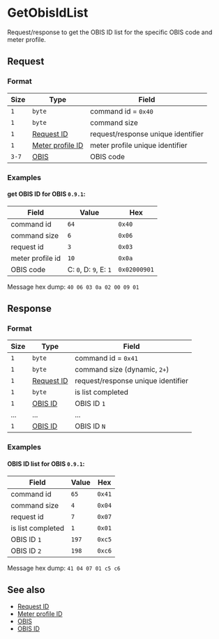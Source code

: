 # GetObisIdList

Request/response to get the OBIS ID list for the specific OBIS code and meter profile.


## Request

### Format

| Size  | Type                                             | Field                              |
| ----- | ------------------------------------------------ | ---------------------------------- |
| `1`   | `byte`                                           | command id = `0x40`                |
| `1`   | `byte`                                           | command size                       |
| `1`   | [Request ID](../types.md#request-id)             | request/response unique identifier |
| `1`   | [Meter profile ID](../types.md#meter-profile-id) | meter profile unique identifier    |
| `3-7` | [OBIS](../types.md#obis)                         | OBIS code                          |


### Examples

#### get OBIS ID for OBIS `0.9.1`:

| Field            | Value                  | Hex          |
| ---------------- | ---------------------- | ------------ |
| command id       | `64`                   | `0x40`       |
| command size     | `6`                    | `0x06`       |
| request id       | `3`                    | `0x03`       |
| meter profile id | `10`                   | `0x0a`       |
| OBIS code        | C: `0`, D: `9`, E: `1` | `0x02000901` |

Message hex dump: `40 06 03 0a 02 00 09 01`


## Response

### Format

| Size | Type                                 | Field                              |
| ---- | ------------------------------------ | ---------------------------------- |
| `1`  | `byte`                               | command id = `0x41`                |
| `1`  | `byte`                               | command size (dynamic, `2+`)       |
| `1`  | [Request ID](../types.md#request-id) | request/response unique identifier |
| `1`  | `byte`                               | is list completed                  |
| `1`  | [OBIS ID](../types.md#obis-id)       | OBIS ID `1`                        |
| ...  | ...                                  | ...                                |
| `1`  | [OBIS ID](../types.md#obis-id)       | OBIS ID `N`                        |


### Examples

#### OBIS ID list for OBIS `0.9.1`:

| Field             | Value | Hex    |
| ----------------- | ----- | ------ |
| command id        | `65`  | `0x41` |
| command size      | `4`   | `0x04` |
| request id        | `7`   | `0x07` |
| is list completed | `1`   | `0x01` |
| OBIS ID `1`       | `197` | `0xc5` |
| OBIS ID `2`       | `198` | `0xc6` |

Message hex dump: `41 04 07 01 c5 c6`


## See also

* [Request ID](../types.md#request-id)
* [Meter profile ID](../types.md#meter-profile-id)
* [OBIS](../types.md#obis)
* [OBIS ID](../types.md#obis-id)
